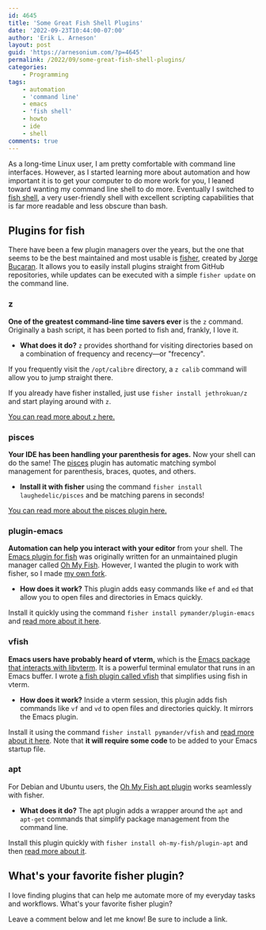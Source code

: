 ```yaml
---
id: 4645
title: 'Some Great Fish Shell Plugins'
date: '2022-09-23T10:44:00-07:00'
author: 'Erik L. Arneson'
layout: post
guid: 'https://arnesonium.com/?p=4645'
permalink: /2022/09/some-great-fish-shell-plugins/
categories:
    - Programming
tags:
    - automation
    - 'command line'
    - emacs
    - 'fish shell'
    - howto
    - ide
    - shell
comments: true    
---
```


<p> As a long-time Linux user, I am pretty comfortable with command line interfaces. However, as I started learning more about automation and how important it is to get your computer to do more work for you, I leaned toward wanting my command line shell to do more. Eventually I switched to <a href="https://fishshell.com/">fish shell</a>, a very user-friendly shell with excellent scripting capabilities that is far more readable and less obscure than bash. </p>
<!--more-->
<div id="outline-container-orgbd4e930" class="outline-2">
<h2 id="orgbd4e930">Plugins for fish</h2>
<div class="outline-text-2" id="text-orgbd4e930">
<p> There have been a few plugin managers over the years, but the one that seems to be the best maintained and most usable is <a href="https://github.com/jorgebucaran/fisher">fisher</a>, created by <a href="https://twitter.com/jorgebucaran">Jorge Bucaran</a>. It allows you to easily install plugins straight from GitHub repositories, while updates can be executed with a simple <code>fisher update</code> on the command line. </p>
</div>

<div id="outline-container-org0108c85" class="outline-3">
<h3 id="org0108c85">z</h3>
<div class="outline-text-3" id="text-org0108c85">
<p> <b>One of the greatest command-line time savers ever</b> is the <code>z</code> command. Originally a bash script, it has been ported to fish and, frankly, I love it. </p>

<ul class="org-ul">
<li><b>What does it do?</b> <code>z</code> provides shorthand for visiting directories based on a combination of frequency and recency&#x2014;or "frecency".</li>
</ul>

<p> If you frequently visit the <code>/opt/calibre</code> directory, a <code>z calib</code> command will allow you to jump straight there. </p>

<p> If you already have fisher installed, just use <code>fisher install jethrokuan/z</code> and start playing around with <code>z</code>. </p>

<p> <a href="https://github.com/jethrokuan/z">You can read more about <code>z</code> here.</a> </p>
</div>
</div>

<div id="outline-container-orga78b5fb" class="outline-3">
<h3 id="orga78b5fb">pisces</h3>
<div class="outline-text-3" id="text-orga78b5fb">
<p> <b>Your IDE has been handling your parenthesis for ages.</b> Now your shell can do the same! The <a href="https://github.com/laughedelic/pisces">pisces</a> plugin has automatic matching symbol management for parenthesis, braces, quotes, and others. </p>

<ul class="org-ul">
<li><b>Install it with fisher</b> using the command <code>fisher install laughedelic/pisces</code> and be matching parens in seconds!</li>
</ul>

<p> <a href="https://github.com/laughedelic/pisces">You can read more about the pisces plugin here.</a> </p>
</div>
</div>

<div id="outline-container-orgc02da30" class="outline-3">
<h3 id="orgc02da30">plugin-emacs</h3>
<div class="outline-text-3" id="text-orgc02da30">
<p> <b>Automation can help you interact with your editor</b> from your shell. The <a href="https://github.com/pymander/plugin-emacs">Emacs plugin for fish</a> was originally written for an unmaintained plugin manager called <a href="https://github.com/oh-my-fish/oh-my-fish">Oh My Fish</a>. However, I wanted the plugin to work with fisher, so I made <a href="https://github.com/pymander/plugin-emacs">my own fork</a>. </p>

<ul class="org-ul">
<li><b>How does it work?</b> This plugin adds easy commands like <code>ef</code> and <code>ed</code> that allow you to open files and directories in Emacs quickly.</li>
</ul>

<p> Install it quickly using the command <code>fisher install pymander/plugin-emacs</code> and <a href="https://github.com/pymander/plugin-emacs">read more about it here</a>. </p>
</div>
</div>

<div id="outline-container-orga8ddcd0" class="outline-3">
<h3 id="orga8ddcd0">vfish</h3>
<div class="outline-text-3" id="text-orga8ddcd0">
<p> <b>Emacs users have probably heard of vterm,</b> which is the <a href="https://github.com/akermu/emacs-libvterm">Emacs package that interacts with libvterm</a>. It is a powerful terminal emulator that runs in an Emacs buffer. I wrote <a href="https://github.com/pymander/vfish">a fish plugin called vfish</a> that simplifies using fish in vterm. </p>

<ul class="org-ul">
<li><b>How does it work?</b> Inside a vterm session, this plugin adds fish commands like <code>vf</code> and <code>vd</code> to open files and directories quickly. It mirrors the Emacs plugin.</li>
</ul>

<p> Install it using the command <code>fisher install pymander/vfish</code> and <a href="https://github.com/pymander/vfish">read more about it here</a>. Note that <b>it will require some code</b> to be added to your Emacs startup file.</p>
</div>
</div>

<div id="outline-container-orgf6c1785" class="outline-3">
<h3 id="orgf6c1785">apt</h3>
<div class="outline-text-3" id="text-orgf6c1785">
<p> For Debian and Ubuntu users, the <a href="https://github.com/oh-my-fish/plugin-apt">Oh My Fish apt plugin</a> works seamlessly with fisher. </p>

<ul class="org-ul">
<li><b>What does it do?</b> The apt plugin adds a wrapper around the <code>apt</code> and <code>apt-get</code> commands that simplify package management from the command line.</li>
</ul>

<p> Install this plugin quickly with <code>fisher install oh-my-fish/plugin-apt</code> and then <a href="https://github.com/oh-my-fish/plugin-apt">read more about it</a>. </p>
</div>
</div>
</div>

<div id="outline-container-orgef254fe" class="outline-2">
<h2 id="orgef254fe">What's your favorite fisher plugin?</h2>
<div class="outline-text-2" id="text-orgef254fe">
<p> I love finding plugins that can help me automate more of my everyday tasks and workflows. What's your favorite fisher plugin? </p>

<p> Leave a comment below and let me know! Be sure to include a link. </p>
</div>
</div>

